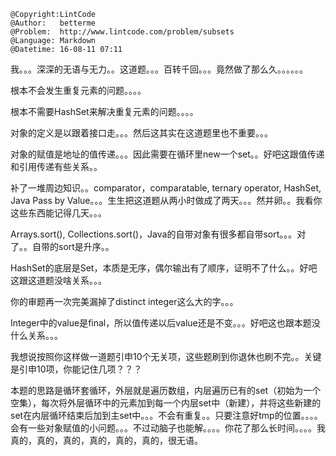 ```
@Copyright:LintCode
@Author:   betterme
@Problem:  http://www.lintcode.com/problem/subsets
@Language: Markdown
@Datetime: 16-08-11 07:11
```

我。。。深深的无语与无力。。这道题。。。百转千回。。。竟然做了那么久。。。。。。

根本不会发生重复元素的问题。。。。

根本不需要HashSet来解决重复元素的问题。。。。

对象的定义是以跟着接口走。。。然后这其实在这道题里也不重要。。。

对象的赋值是地址的值传递。。。因此需要在循环里new一个set。。好吧这跟值传递和引用传递有些关系。。

补了一堆周边知识。。comparator，comparatable, ternary operator, HashSet, Java Pass by Value。。。生生把这道题从两小时做成了两天。。。然并卵。。我看你这些东西能记得几天。。。

Arrays.sort(), Collections.sort()，Java的自带对象有很多都自带sort。。。对了。。自带的sort是升序。。

HashSet的底层是Set，本质是无序，偶尔输出有了顺序，证明不了什么。。好吧这跟这道题没啥关系。。。

你的审题再一次完美漏掉了distinct integer这么大的字。。。

Integer中的value是final，所以值传递以后value还是不变。。。好吧这也跟本题没什么关系。。。

我想说按照你这样做一道题引申10个无关项，这些题刷到你退休也刷不完。。关键是引申10项，你能记住几项？？？

本题的思路是循环套循环，外层就是遍历数组，内层遍历已有的set（初始为一个空集），每次将外层循环中的元素加到每一个内层set中（新建），并将这些新建的set在内层循环结束后加到主set中。。。不会有重复。。只要注意好tmp的位置。。。。会有一些对象赋值的小问题。。。不过动脑子也能解。。。。你花了那么长时间。。。。我真的，真的，真的，真的，真的，真的，很无语。
